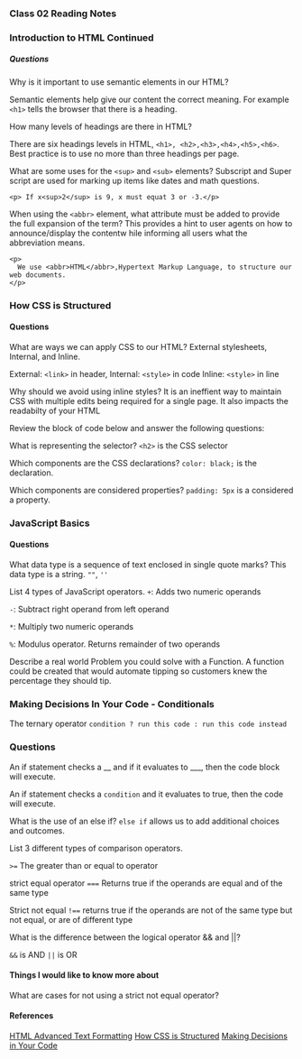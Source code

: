 ### Class 02 Reading Notes

### Introduction to HTML Continued

##### Questions

Why is it important to use semantic elements in our HTML?

Semantic elements help give our content the correct meaning. For example `<h1>` tells the browser that there is a heading.

How many levels of headings are there in HTML?

There are six headings levels in HTML, `<h1>, <h2>,<h3>,<h4>,<h5>,<h6>`. Best practice is to use no more than three headings per page.

What are some uses for the `<sup>` and `<sub>` elements?
Subscript and  Super script are used for marking up items like dates and math questions.

`<p> If x<sup>2</sup> is 9, x must equat 3 or -3.</p>`

When using the `<abbr>` element, what attribute must be added to provide the full expansion of the term?
This provides a hint to user agents on how to announce/display the contentw hile informing all users what the abbreviation means.

>
    <p>
      We use <abbr>HTML</abbr>,Hypertext Markup Language, to structure our web documents.
    </p> 
>

### How CSS is Structured

#### Questions

What are ways we can apply CSS to our HTML?
External stylesheets, Internal, and Inline.

External: `<link>` in header,
Internal: `<style>` in code
Inline: `<style>` in line

Why should we avoid using inline styles?
It is an ineffient way to maintain CSS with multiple edits being required for a single page. It also impacts the readabilty of your HTML

Review the block of code below and answer the following questions:

What is representing the selector?
`<h2>` is the CSS selector

Which components are the CSS declarations?
`color: black;` is the declaration.

Which components are considered properties?
`padding: 5px` is a considered a property.

### JavaScript Basics

#### Questions

What data type is a sequence of text enclosed in single quote marks?
This data type is a string. `""`, `''`

List 4 types of JavaScript operators.
`+`: Adds two numeric operands

`-`: Subtract right operand from left operand

`*`: Multiply two numeric operands

`%`: Modulus operator. Returns remainder of two operands

Describe a real world Problem you could solve with a Function.
A function could be created that would automate tipping so customers knew the percentage they should tip. 


### Making Decisions In Your Code - Conditionals

The ternary operator
`condition ? run this code : run this code instead`


### Questions

An if statement checks a __ and if it evaluates to ___, then the code block will execute.

An if statement checks a `condition` and it evaluates to true, then the code will execute.

What is the use of an else if?
`else if` allows us to add additional choices and outcomes.

List 3 different types of comparison operators.

`>=` The greater than or equal to operator

strict equal operator 
`===` Returns true if the operands are equal and of the same type

Strict not equal
`!==` returns true if the operands are not of the same type but not equal, or are of different type


What is the difference between the logical operator && and ||?

`&&` is AND 
`||` is OR

#### Things I would like to know more about 

What are cases for not using a strict not equal operator?

#### References

[HTML Advanced Text Formatting](https://developer.mozilla.org/en-US/docs/Learn/HTML/Introduction_to_HTML/Advanced_text_formatting)
[How CSS is Structured](https://developer.mozilla.org/en-US/docs/Learn/CSS/First_steps/How_CSS_is_structured)
[Making Decisions in Your Code](https://developer.mozilla.org/en-US/docs/Learn/JavaScript/Building_blocks/conditionals)
